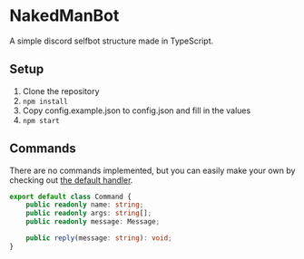 # NakedManBot

A simple discord selfbot structure made in TypeScript.

## Setup
1. Clone the repository
2. `npm install`
3. Copy config.example.json to config.json and fill in the values
4. `npm start`

## Commands
There are no commands implemented, but you can easily make your own by checking out [the default handler](https://github.com/memetrollsXD/NakedManBot/blob/main/src/handlers/default.ts).

```ts
export default class Command {
    public readonly name: string;
    public readonly args: string[];
    public readonly message: Message;

    public reply(message: string): void;
}
```
